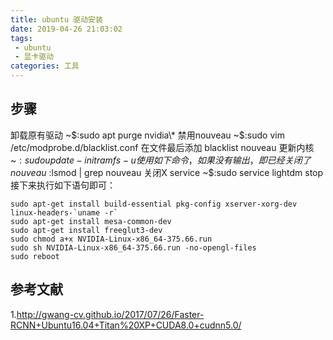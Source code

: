 ```yaml
---
title: ubuntu 驱动安装
date: 2019-04-26 21:03:02
tags:
 - ubuntu
 - 显卡驱动
categories: 工具
---
```


## 步骤
卸载原有驱动
~$:sudo apt purge nvidia\*
禁用nouveau
~$:sudo vim /etc/modprobe.d/blacklist.conf
在文件最后添加
blacklist nouveau
更新内核
~$:sudo update-initramfs -u
使用如下命令，如果没有输出，即已经关闭了nouveau
~$:lsmod | grep nouveau 
关闭X service
~$:sudo service lightdm stop
接下来执行如下语句即可：
``` shell
sudo apt-get install build-essential pkg-config xserver-xorg-dev linux-headers-`uname -r`
sudo apt-get install mesa-common-dev
sudo apt-get install freeglut3-dev
sudo chmod a+x NVIDIA-Linux-x86_64-375.66.run
sudo sh NVIDIA-Linux-x86_64-375.66.run -no-opengl-files
sudo reboot
```

## 参考文献
1.http://gwang-cv.github.io/2017/07/26/Faster-RCNN+Ubuntu16.04+Titan%20XP+CUDA8.0+cudnn5.0/
